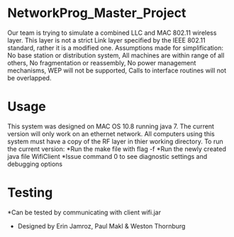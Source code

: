 NetworkProg_Master_Project
==========================

Our team is trying to simulate a combined LLC and MAC 802.11 wireless layer. This layer is not a strict Link layer specified by the IEEE 802.11 standard, rather it is a modified one. Assumptions made for simplification: No base station or distribution system, All machines are within range of all others, No fragmentation or reassembly, No power management mechanisms, WEP will not be supported, Calls to interface routines will not be overlapped.

Usage
=====

This system was designed on MAC OS 10.8 running java 7. The current version will only work on an ethernet network. All computers using this system must have a copy of the RF layer in thier working directory. To run the current version:
*Run the make file with flag -f
*Run the newly created java file WifiClient
*Issue command 0 to see diagnostic settings and debugging options

Testing
=======

*Can be tested by communicating with client wifi.jar


- Designed by Erin Jamroz, Paul Makl & Weston Thornburg 
